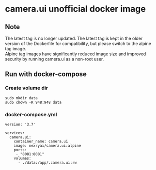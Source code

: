 # camera.ui unofficial docker image

## Note
The latest tag is no longer updated. The latest tag is kept in the older version of the Dockerfile for compatibility, but please switch to the alpine tag image.  
Alpine tag images have significantly reduced image size and improved security by running camera.ui as a non-root user.

## Run with docker-compose

### Create volume dir
```
sudo mkdir data
sudo chown -R 948:948 data
```

### docker-compose.yml
```
version: '3.7'

services:
  camera.ui:
    container_name: camera.ui
    image: nexryai/camera.ui:alpine
    ports:
     - "8081:8081"
    volumes:
      - ./data:/app/.camera.ui:rw

```

